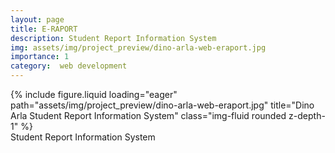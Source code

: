 ```yaml
---
layout: page
title: E-RAPORT
description: Student Report Information System
img: assets/img/project_preview/dino-arla-web-eraport.jpg
importance: 1
category:  web development
---
```


<div class="row">
    <div class="col-sm mt-3 mt-md-0">
        {% include figure.liquid loading="eager" path="assets/img/project_preview/dino-arla-web-eraport.jpg" title="Dino Arla Student Report Information System" class="img-fluid rounded z-depth-1" %}
    </div>
</div>
<div class="caption">
    Student Report Information System
</div>


